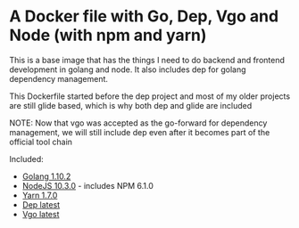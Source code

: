# A Docker file with Go, Dep, Vgo and Node (with npm and yarn)

This is a base image that has the things I need to do backend and frontend development in golang and node. It also includes dep for golang dependency management.

This Dockerfile started before the dep project and most of my older projects are still glide based, which is why both dep and glide are included

NOTE: Now that vgo was accepted as the go-forward for dependency management, we will still include dep even after it becomes part of the official tool chain

Included:

* [Golang 1.10.2](https://golang.org/)
* [NodeJS 10.3.0](https://nodejs.org/en/) - includes NPM 6.1.0
* [Yarn 1.7.0](https://yarnpkg.com/)
* [Dep latest](https://github.com/golang/dep)
* [Vgo latest](https://github.com/golang/vgo)

